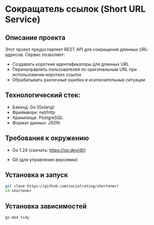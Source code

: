 # Сокращатель ссылок (Short URL Service)

## Описание проекта

Этот проект предоставляет REST API для сокращения длинных URL-адресов. Сервис позволяет:
- Создавать короткие идентификаторы для длинных URL
- Перенаправлять пользователей по оригинальным URL при использовании коротких ссылок
- Обрабатывать различные ошибки и исключительные ситуации

## Технологический стек:
- Бэкенд: Go (Golang)
- Фреймворк: net/http
- Хранилище: PostgreSQL
- Формат данных: JSON

## Требования к окружению
- Go 1.24 (скачать: https://go.dev/dl/)

- Git (для управления версиями)

## Установка и запуск

``` bash
git clone https://github.com/socialrating/shortener/
cd shortener
```

## Установка зависимостей
``` bash
go mod tidy
```